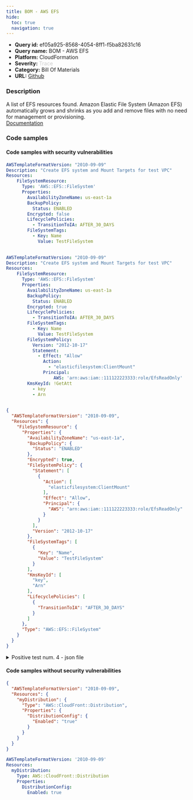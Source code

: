 ```yaml
---
title: BOM - AWS EFS
hide:
  toc: true
  navigation: true
---
```


<style>
  .highlight .hll {
    background-color: #ff171742;
  }
  .md-content {
    max-width: 1100px;
    margin: 0 auto;
  }
</style>

-   **Query id:** ef05a925-8568-4054-8ff1-f5ba82631c16
-   **Query name:** BOM - AWS EFS
-   **Platform:** CloudFormation
-   **Severity:** <span style="color:#CCCCCC">Trace</span>
-   **Category:** Bill Of Materials
-   **URL:** [Github](https://github.com/Checkmarx/kics/tree/master/assets/queries/cloudFormation/aws_bom/efs)

### Description
A list of EFS resources found. Amazon Elastic File System (Amazon EFS) automatically grows and shrinks as you add and remove files with no need for management or provisioning.<br>
[Documentation](https://kics.io)

### Code samples
#### Code samples with security vulnerabilities
```yaml title="Positive test num. 1 - yaml file" hl_lines="4"
AWSTemplateFormatVersion: "2010-09-09"
Description: "Create EFS system and Mount Targets for test VPC"
Resources:
    FileSystemResource:
      Type: 'AWS::EFS::FileSystem'
      Properties:
        AvailabilityZoneName: us-east-1a
        BackupPolicy:
          Status: ENABLED
        Encrypted: false
        LifecyclePolicies:
          - TransitionToIA: AFTER_30_DAYS
        FileSystemTags:
          - Key: Name
            Value: TestFileSystem
    
```
```yaml title="Positive test num. 2 - yaml file" hl_lines="4"
AWSTemplateFormatVersion: "2010-09-09"
Description: "Create EFS system and Mount Targets for test VPC"
Resources:
    FileSystemResource:
      Type: 'AWS::EFS::FileSystem'
      Properties:
        AvailabilityZoneName: us-east-1a
        BackupPolicy:
          Status: ENABLED
        Encrypted: true
        LifecyclePolicies:
          - TransitionToIA: AFTER_30_DAYS
        FileSystemTags:
          - Key: Name
            Value: TestFileSystem
        FileSystemPolicy:
          Version: "2012-10-17"
          Statement:
            - Effect: "Allow"
              Action:
                - "elasticfilesystem:ClientMount"
              Principal:
                  AWS: 'arn:aws:iam::111122223333:role/EfsReadOnly'
        KmsKeyId: !GetAtt 
          - key
          - Arn
    
```
```json title="Positive test num. 3 - json file" hl_lines="4"
{
  "AWSTemplateFormatVersion": "2010-09-09",
  "Resources": {
    "FileSystemResource": {
      "Properties": {
        "AvailabilityZoneName": "us-east-1a",
        "BackupPolicy": {
          "Status": "ENABLED"
        },
        "Encrypted": true,
        "FileSystemPolicy": {
          "Statement": [
            {
              "Action": [
                "elasticfilesystem:ClientMount"
              ],
              "Effect": "Allow",
              "Principal": {
                "AWS": "arn:aws:iam::111122223333:role/EfsReadOnly"
              }
            }
          ],
          "Version": "2012-10-17"
        },
        "FileSystemTags": [
          {
            "Key": "Name",
            "Value": "TestFileSystem"
          }
        ],
        "KmsKeyId": [
          "key",
          "Arn"
        ],
        "LifecyclePolicies": [
          {
            "TransitionToIA": "AFTER_30_DAYS"
          }
        ]
      },
      "Type": "AWS::EFS::FileSystem"
    }
  }
}

```
<details><summary>Positive test num. 4 - json file</summary>

```json hl_lines="4"
{
  "AWSTemplateFormatVersion": "2010-09-09",
  "Resources": {
    "FileSystemResource": {
      "Properties": {
        "AvailabilityZoneName": "us-east-1a",
        "BackupPolicy": {
          "Status": "ENABLED"
        },
        "Encrypted": false,
        "FileSystemTags": [
          {
            "Key": "Name",
            "Value": "TestFileSystem"
          }
        ],
        "KmsKeyId": [
          "key",
          "Arn"
        ],
        "LifecyclePolicies": [
          {
            "TransitionToIA": "AFTER_30_DAYS"
          }
        ]
      },
      "Type": "AWS::EFS::FileSystem"
    }
  }
}

```
</details>


#### Code samples without security vulnerabilities
```json title="Negative test num. 1 - json file"
{
  "AWSTemplateFormatVersion": "2010-09-09",
  "Resources": {
    "myDistribution": {
      "Type": "AWS::CloudFront::Distribution",
      "Properties": {
        "DistributionConfig": {
          "Enabled": "true"
        }
      }
    }
  }
}

```
```yaml title="Negative test num. 2 - yaml file"
AWSTemplateFormatVersion: '2010-09-09'
Resources:
  myDistribution:
    Type: AWS::CloudFront::Distribution
    Properties:
      DistributionConfig:
        Enabled: true

```
